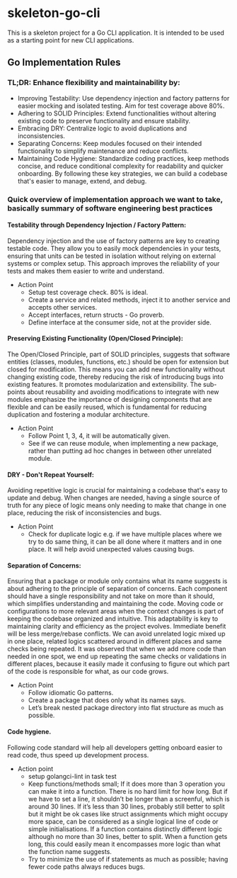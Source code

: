 # skeleton-go-cli

This is a skeleton project for a Go CLI application. It is intended to be used as a starting point for new CLI applications.

## Go Implementation Rules

### TL;DR: Enhance flexibility and maintainability by:
- Improving Testability: Use dependency injection and factory patterns for easier mocking and isolated testing. Aim for test coverage above 80%.
-  Adhering to SOLID Principles: Extend functionalities without altering existing code to preserve functionality and ensure stability.
- Embracing DRY: Centralize logic to avoid duplications and inconsistencies.
- Separating Concerns: Keep modules focused on their intended functionality to simplify maintenance and reduce conflicts.
- Maintaining Code Hygiene: Standardize coding practices, keep methods concise, and reduce conditional complexity for readability and quicker onboarding.
By following these key strategies, we can build a codebase that's easier to manage, extend, and debug.

### Quick overview of implementation approach we want to take, basically summary of software engineering best practices 

#### Testability through Dependency Injection / Factory Pattern:
Dependency injection and the use of factory patterns are key to creating testable code. They allow you to easily mock dependencies in your tests, ensuring that units can be tested in isolation without relying on external systems or complex setup. This approach improves the reliability of your tests and makes them easier to write and understand.
- Action Point
    - Setup test coverage check. 80% is ideal.
    - Create a service and related methods, inject it to another service and accepts other services.
    - Accept interfaces, return structs - Go proverb.
    - Define interface at the consumer side, not at the provider side.

#### Preserving Existing Functionality (Open/Closed Principle):
The Open/Closed Principle, part of SOLID principles, suggests that software entities (classes, modules, functions, etc.) should be open for extension but closed for modification. This means you can add new functionality without changing existing code, thereby reducing the risk of introducing bugs into existing features. It promotes modularization and extensibility.
    The sub-points about reusability and avoiding modifications to integrate with new modules emphasize the importance of designing components that are flexible and can be easily reused, which is fundamental for reducing duplication and fostering a modular architecture.
- Action Point
    - Follow Point 1, 3, 4, it will be automatically given.
    - See if we can reuse module, when implementing a new package, rather than putting ad hoc changes in between other unrelated module.

#### DRY - Don't Repeat Yourself:
Avoiding repetitive logic is crucial for maintaining a codebase that's easy to update and debug. When changes are needed, having a single source of truth for any piece of logic means only needing to make that change in one place, reducing the risk of inconsistencies and bugs.
    
- Action Point
  - Check for duplicate logic e.g. if we have multiple places where we try to do same thing, it can be all done where it matters and in one place. It will help avoid unexpected values causing bugs.
      
#### Separation of Concerns:
Ensuring that a package or module only contains what its name suggests is about adhering to the principle of separation of concerns. Each component should have a single responsibility and not take on more than it should, which simplifies understanding and maintaining the code.
Moving code or configurations to more relevant areas when the context changes is part of keeping the codebase organized and intuitive. This adaptability is key to maintaining clarity and efficiency as the project evolves.
Immediate benefit will be less merge/rebase conflicts.
We can avoid unrelated logic mixed up in one place, related logics scattered around in different places and same checks being repeated. It was observed that when we add more code than needed in one spot, we end up repeating the same checks or validations in different places, because it easily made it confusing to figure out which part of the code is responsible for what, as our code grows.
- Action Point
    - Follow idiomatic Go patterns.
    - Create a package that does only what its names says. 
    - Let’s break nested package directory into flat structure as much as possible.

#### Code hygiene.
Following code standard will help all developers getting onboard easier to read code, thus speed up development process.
- Action point
    - setup golangci-lint in task test
    - Keep functions/methods small; If it does more than 3 operation you can make it into a function. There is no hard limit for how long. But if we have to set a line, it shouldn’t be longer than a screenful, which is around 30 lines. If it’s less than 30 lines, probably still better to split but it might be ok cases like struct assignments which might occupy more space, can be considered as a single logical line of code or simple initialisations. If a function contains distinctly different logic although no more than 30 lines, better to split. When a function gets long, this could easily mean it encompasses more logic than what the function name suggests.
    - Try to minimize the use of if statements as much as possible; having fewer code paths always reduces bugs.
